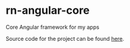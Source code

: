 # rn-angular-core
Core Angular framework for my apps

Source code for the project can be found [here](https://github.com/rniemand/rn-angular-core).

<!--(Rn.BuildScriptHelper){
	"version": "1.0.106",
	"replace": true
}(END)-->